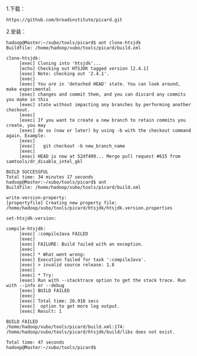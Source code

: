	
1.下载：

	https://github.com/broadinstitute/picard.git
	
2.安装：

	hadoop@Master:~/xubo/tools/picard$ ant clone-htsjdk
	Buildfile: /home/hadoop/xubo/tools/picard/build.xml
	
	clone-htsjdk:
	     [exec] Cloning into 'htsjdk'...
	     [echo] Checking out HTSJDK tagged version [2.4.1]
	     [exec] Note: checking out '2.4.1'.
	     [exec] 
	     [exec] You are in 'detached HEAD' state. You can look around, make experimental
	     [exec] changes and commit them, and you can discard any commits you make in this
	     [exec] state without impacting any branches by performing another checkout.
	     [exec] 
	     [exec] If you want to create a new branch to retain commits you create, you may
	     [exec] do so (now or later) by using -b with the checkout command again. Example:
	     [exec] 
	     [exec]   git checkout -b new_branch_name
	     [exec] 
	     [exec] HEAD is now at 52df499... Merge pull request #615 from samtools/dr_disable_intel_gkl
	
	BUILD SUCCESSFUL
	Total time: 34 minutes 17 seconds
	hadoop@Master:~/xubo/tools/picard$ ant
	Buildfile: /home/hadoop/xubo/tools/picard/build.xml
	
	write-version-property:
	[propertyfile] Creating new property file: /home/hadoop/xubo/tools/picard/htsjdk/htsjdk.version.properties
	
	set-htsjdk-version:
	
	compile-htsjdk:
	     [exec] :compileJava FAILED
	     [exec] 
	     [exec] FAILURE: Build failed with an exception.
	     [exec] 
	     [exec] * What went wrong:
	     [exec] Execution failed for task ':compileJava'.
	     [exec] > invalid source release: 1.8
	     [exec] 
	     [exec] * Try:
	     [exec] Run with --stacktrace option to get the stack trace. Run with --info or --debug
	     [exec] BUILD FAILED
	     [exec] 
	     [exec] Total time: 26.918 secs
	     [exec]  option to get more log output.
	     [exec] Result: 1
	
	BUILD FAILED
	/home/hadoop/xubo/tools/picard/build.xml:174: /home/hadoop/xubo/tools/picard/htsjdk/build/libs does not exist.
	
	Total time: 47 seconds
	hadoop@Master:~/xubo/tools/picard$ 
